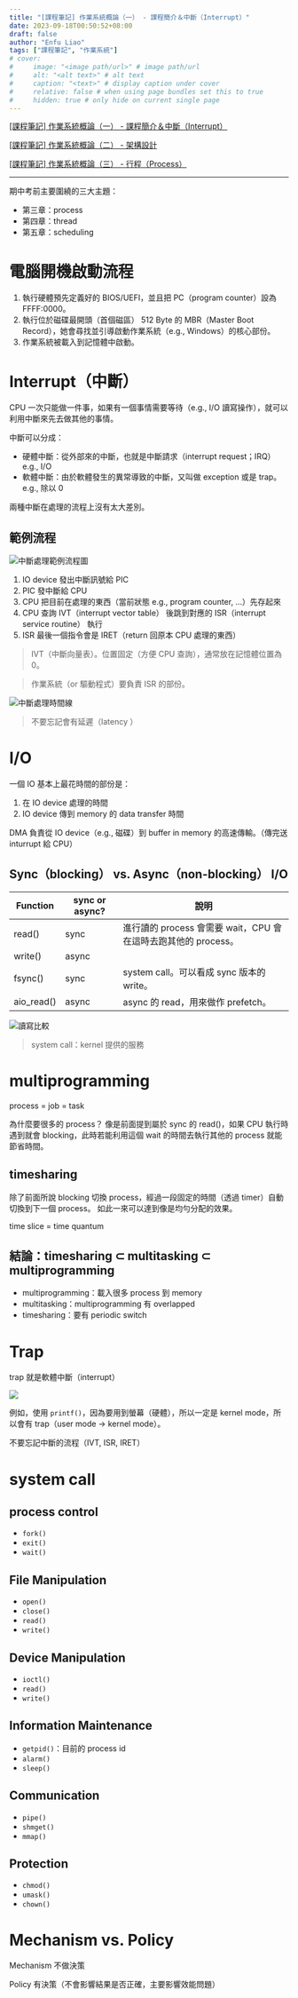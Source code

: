 ```yaml
---
title: "[課程筆記] 作業系統概論（一） - 課程簡介＆中斷（Interrupt）"
date: 2023-09-18T00:50:52+08:00
draft: false
author: "Enfu Liao"
tags: ["課程筆記", "作業系統"]
# cover:
#     image: "<image path/url>" # image path/url
#     alt: "<alt text>" # alt text
#     caption: "<text>" # display caption under cover
#     relative: false # when using page bundles set this to true
#     hidden: true # only hide on current single page
---
```


[[課程筆記] 作業系統概論（一） - 課程簡介＆中斷（Interrupt）](../2023-09-18-os-01/)

[[課程筆記] 作業系統概論（二） - 架構設計](../2023-10-26-os-02/)

[[課程筆記] 作業系統概論（三） - 行程（Process）](../2023-10-04-os-03/)

---

期中考前主要圍繞的三大主題：
- 第三章：process
- 第四章：thread
- 第五章：scheduling

# 電腦開機啟動流程
1. 執行硬體預先定義好的 BIOS/UEFI，並且把 PC（program counter）設為 FFFF:0000。
2. 執行位於磁碟最開頭（首個磁區） 512 Byte 的 MBR（Master Boot Record），她會尋找並引導啟動作業系統（e.g., Windows）的核心部份。
3. 作業系統被載入到記憶體中啟動。




# Interrupt（中斷）

CPU 一次只能做一件事，如果有一個事情需要等待（e.g., I/O 讀寫操作），就可以利用中斷來先去做其他的事情。

中斷可以分成：
* 硬體中斷：從外部來的中斷，也就是中斷請求（interrupt request；IRQ）e.g., I/O
* 軟體中斷：由於軟體發生的異常導致的中斷，又叫做 exception 或是 trap。e.g., 除以 0

兩種中斷在處理的流程上沒有太大差別。

## 範例流程

![中斷處理範例流程圖](./Screenshot%20from%202023-09-18%2001-18-00.png)

1. IO device 發出中斷訊號給 PIC
2. PIC 發中斷給 CPU
3. CPU 把目前在處理的東西（當前狀態 e.g., program counter, ...）先存起來
4. CPU 查詢 IVT（interrupt vector table） 後跳到對應的 ISR（interrupt service routine） 執行
5. ISR 最後一個指令會是 IRET（return 回原本 CPU 處理的東西）

> IVT（中斷向量表）。位置固定（方便 CPU 查詢），通常放在記憶體位置為 0。

> 作業系統（or 驅動程式）要負責 ISR 的部份。

![中斷處理時間線](./typical-interrupt-timeline-l.jpg)

> 不要忘記會有延遲（latency ）

# I/O
一個 IO 基本上最花時間的部份是：
1. 在 IO device 處理的時間
2. IO device 傳到 memory 的 data transfer 時間

DMA 負責從 IO device（e.g., 磁碟）到 buffer in memory 的高速傳輸。（傳完送 inturrupt 給 CPU）

## Sync（blocking） vs. Async（non-blocking） I/O

| Function   | sync or async? | 說明                                                         |
|------------|----------------|--------------------------------------------------------------|
| read()     | sync           | 進行讀的 process 會需要 wait，CPU 會在這時去跑其他的 process。 |
| write()    | async          |                                                              |
| fsync()    | sync           | system call。可以看成 sync 版本的 write。                      |
| aio_read() | async          | async 的 read，用來做作 prefetch。                             |

![讀寫比較](./Screenshot%20from%202023-09-18%2001-39-32.png)

> system call：kernel 提供的服務


# multiprogramming

process = job = task

為什麼要很多的 process？
像是前面提到屬於 sync 的 read()，如果 CPU 執行時遇到就會 blocking，此時若能利用這個 wait 的時間去執行其他的 process 就能節省時間。

## timesharing
除了前面所說 blocking 切換 process，經過一段固定的時間（透過 timer）自動切換到下一個 process。
如此一來可以達到像是均勻分配的效果。

time slice = time quantum

## 結論：timesharing ⊂ multitasking ⊂ multiprogramming 
* multiprogramming：載入很多 process 到 memory
* multitasking：multiprogramming 有 overlapped
* timesharing：要有 periodic switch









# Trap

trap 就是軟體中斷（interrupt）

![](./Screenshot%20from%202023-10-04%2014-14-16.png)

例如，使用 `printf()`，因為要用到螢幕（硬體），所以一定是 kernel mode，所以會有 trap（user mode -> kernel mode）。

不要忘記中斷的流程（IVT, ISR, IRET）



# system call
## process control
- `fork()`
- `exit()`
- `wait()`

## File Manipulation
- `open()`
- `close()`
- `read()`
- `write()`

## Device Manipulation
- `ioctl()`
- `read()`
- `write()`

## Information Maintenance
- `getpid()`：目前的 process id
- `alarm()`
- `sleep()`

## Communication
- `pipe()`
- `shmget()`
- `mmap()`

## Protection
- `chmod()`
- `umask()`
- `chown()`






# Mechanism vs. Policy

Mechanism 不做決策

Policy 有決策（不會影響結果是否正確，主要影響效能問題）






